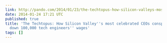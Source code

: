 ```yaml
---
link: http://pando.com/2014/01/23/the-techtopus-how-silicon-valleys-most-celebrated-ceos-conspired-to-drive-down-100000-tech-engineers-wages/
date: 2014-01-24 17:21 UTC
published: true
title: 'The Techtopus: How Silicon Valley''s most celebrated CEOs conspired to drive
  down 100,000 tech engineers'' wages'
tags: []
---
```



